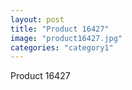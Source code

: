 ```yaml
---
layout: post
title: "Product 16427"
image: "product16427.jpg"
categories: "category1"
---
```

Product 16427
